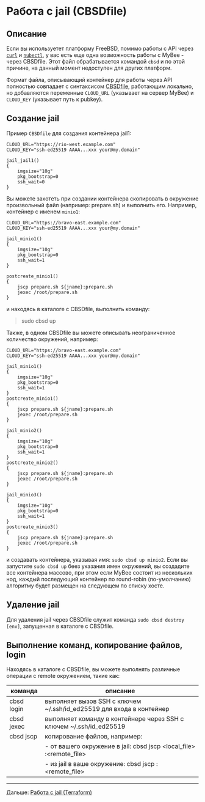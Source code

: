 # Работа с jail (CBSDfile)

## Описание

Если вы используетет платформу FreeBSD, помимо работы с API через [`curl`](jail_curl.md) и [`nubectl`](jail_nubectl.md), у вас есть еще одна возможность работы с MyBee - через CBSDfile. Этот файл обрабатывается командой `cbsd` и по этой причине,
на данный момент недоступен для других платформ.

Формат файла, описывающий контейнер для работы через API полностью совпадает с синтаксисом <a target="_blank" href="https://www.bsdstore.ru/en/cbsdfile.html">CBSDfile</a>, работающим локально, но добавляются переменные
`CLOUD_URL` (указывает на сервер MyBee) и `CLOUD_KEY` (указывает путь к pubkey).

## Создание jail

Пример `CBSDfile` для создания контейнера jail1:

```
CLOUD_URL="https://rio-west.example.com"
CLOUD_KEY="ssh-ed25519 AAAA...xxx your@my.domain"

jail_jail1()
{
	imgsize="10g"
	pkg_bootstrap=0
	ssh_wait=0
}
```

Вы можете захотеть при создании контейнера скопировать в окружение произвольный файл (например: prepare.sh) и выполнить его. Например, контейнер с именем `minio1`:
```
CLOUD_URL="https://bravo-east.example.com"
CLOUD_KEY="ssh-ed25519 AAAA...xxx your@my.domain"

jail_minio1()
{
	imgsize="10g"
	pkg_bootstrap=0
	ssh_wait=1
}

postcreate_minio1()
{
	jscp prepare.sh ${jname}:prepare.sh
	jexec /root/prepare.sh
}
```

и находясь в каталоге с CBSDfile, выполнить команду:
> sudo cbsd up

Также, в одном CBSDfile вы можете описывать неограниченное количество окружений, например:
```
CLOUD_URL="https://bravo-east.example.com"
CLOUD_KEY="ssh-ed25519 AAAA...xxx your@my.domain"

jail_minio1()
{
	imgsize="10g"
	pkg_bootstrap=0
	ssh_wait=1
}
postcreate_minio1()
{
	jscp prepare.sh ${jname}:prepare.sh
	jexec /root/prepare.sh
}

jail_minio2()
{
	imgsize="10g"
	pkg_bootstrap=0
	ssh_wait=1
}
postcreate_minio2()
{
	jscp prepare.sh ${jname}:prepare.sh
	jexec /root/prepare.sh
}

jail_minio3()
{
	imgsize="10g"
	pkg_bootstrap=0
	ssh_wait=1
}
postcreate_minio3()
{
	jscp prepare.sh ${jname}:prepare.sh
	jexec /root/prepare.sh
}
```

и создавать контейнера, указывая имя: `sudo cbsd up minio2`. Если вы запустите `sudo cbsd up` беез указания имен окружений, вы создадите все контейнера массово, при этом если MyBee состоит из нескольких нод, каждый последующий контейнер по round-robin (по-умолчанию) алгоритму будет размещен на следующем по списку хосте.

## Удаление jail

Для удаления jail через CBSDfile служит команда `sudo cbsd destroy [env]`, запущенная в каталоге с CBSDfile.

## Выполнение команд, копирование файлов, login

Находясь в каталоге с CBSDfile, вы можете выполнять различные операции с remote окружением, такие как:

|      команда     |  описание                                                                 |
| ---------------- | ------------------------------------------------------------------------- |
| cbsd login       | выполняет вызов SSH с ключем ~/.ssh/id_ed25519 для входа в контейнер      |
| cbsd jexec <cmd> | выполняет команду <cmd> в контейнере через SSH с ключем ~/.ssh/id_ed25519 |
| cbsd jscp        | копирование файлов, например:                                             |
|                  |  - от вашего окружение в jail: cbsd jscp <local_file> <env>:<remote_file> |
|                  |  - из jail в ваше окружение: cbsd jscp <env>:<remote_file> <local-file>   |

---

Дальше: [Работа с jail (Terraform)](jail_terraform.md)

